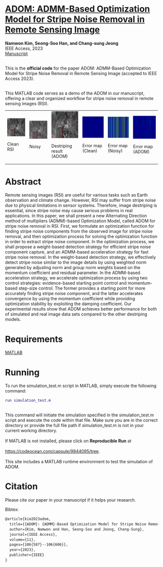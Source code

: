 # [ADOM: ADMM-Based Optimization Model for Stripe Noise Removal in Remote Sensing Image](https://ieeexplore.ieee.org/abstract/document/10262317)
**Namwon Kim, Seong-Soo Han, and Chang-sung Jeong**
<br/>
IEEE Access, 2023
<br/>
[Manuscript](https://ieeexplore.ieee.org/abstract/document/10262317)

<br/> This is the **official code** for the paper ADOM: ADMM-Based Optimization Model for Stripe Noise Removal in Remote Sensing Image (accepted to IEEE Access 2023). <br/>

<br/>This MATLAB code serves as a demo of the ADOM in our manuscript, offering a clear and organized workflow for stripe noise removal in remote sensing images (RSI).<br/>

<table>
  <tr>
    <td><img src="results/clean.png" alt="Clean RSI"">
    <p>Clean RSI</p>
    </td>
    <td><img src="results/noisy.png" alt="Noisy">
    <p>Noisy</p>
    </td>
    <td><img src="results/adom.png" alt="Destriping result (ADOM)">
    <p>Destriping result (ADOM)</p>
    </td>
    <td><img src="results/errormap_clean.png" alt="Error map (Clean)">
    <p>Error map (Clean)</p>
    </td>
    <td><img src="results/errormap_noisy.png" alt="Error map (Noisy)">
    <p>Error map (Noisy)</p>
    </td>
    <td><img src="results/errormap_adom.png" alt="Error map (ADOM)">
    <p>Error map (ADOM)</p>
    </td>
  </tr>
</table>

# Abstract
Remote sensing images (RSI) are useful for various tasks such as Earth observation and climate change. However, RSI may suffer from stripe noise due to physical limitations in sensor systems. Therefore, image destriping is essential, since stripe noise may cause serious problems in real applications. In this paper, we shall present a new Alternating Direction method of multipliers (ADMM)-based Optimization Model, called ADOM for stripe noise removal in RSI. First, we formulate an optimization function for finding stripe noise components from the observed image for stripe noise removal, and then optimization process for solving the optimization function in order to extract stripe noise component. In the optimization process, we shall propose a weight-based detection strategy for efficient stripe noise component capture, and an ADMM-based acceleration strategy for fast stripe noise removal. In the weight-based detection strategy, we effectively detect stripe noise similar to the image details by using weighted norm generated by adjusting norm and group norm weights based on the momentum coefficient and residual parameter. In the ADMM-based acceleration strategy, we accelerate optimization process by using two control strategies: evidence-based starting point control and momentum-based step-size control. The former provides a starting point for more accurately finding stripe noise component, and the latter accelerates convergence by using the momentum coefficient while providing optimization stability by exploiting the damping coefficient. Our experimental results show that ADOM achieves better performance for both of simulated and real image data sets compared to the other destriping models.


# Requirements
[MATLAB](https://www.mathworks.com/)


# Running
To run the simulation_test.m script in MATLAB, simply execute the following command:
```matlab
run simulation_test.m
```

<br/>This command will initiate the simulation specified in the simulation_test.m script and execute the code within that file. Make sure you are in the correct directory or provide the full file path if simulation_test.m is not in your current working directory.
<br/><br/>
If MATLAB is not installed, please click on **Reproducible Run** at
<br/><br/>
https://codeocean.com/capsule/9844095/tree.
<br/><br/>
This site includes a MATLAB runtime environment to test the simulation of ADOM.


# Citation

Please cite our paper in your manuscript if it helps your research.

Bibtex:

```latex
@article{kim2023adom,
  title={{ADOM}: {ADMM}-Based Optimization Model for Stripe Noise Removal in Remote Sensing Image},
  author={Kim, Namwon and Han, Seong-Soo and Jeong, Chang-Sung},
  journal={IEEE Access},
  volume={11},
  pages={106{587}--106{606}},
  year={2023},
  publisher={IEEE}
}
```
